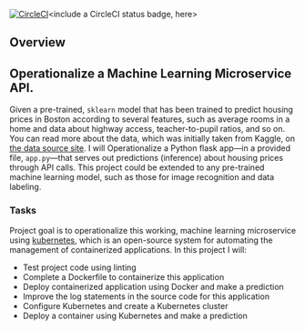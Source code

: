 [![CircleCI](https://dl.circleci.com/status-badge/img/gh/lynnemunini/ml-microservice-kubernetes/tree/main.svg?style=svg)](https://dl.circleci.com/status-badge/redirect/gh/lynnemunini/ml-microservice-kubernetes/tree/main)<include a CircleCI status badge, here>

## Overview

**Operationalize a Machine Learning Microservice API.**
---

Given a pre-trained, `sklearn` model that has been trained to predict housing prices in Boston according to several features, such as average rooms in a home and data about highway access, teacher-to-pupil ratios, and so on. You can read more about the data, which was initially taken from Kaggle, on [the data source site](https://www.kaggle.com/c/boston-housing). I will Operationalize a Python flask app—in a provided file, `app.py`—that serves out predictions (inference) about housing prices through API calls. This project could be extended to any pre-trained machine learning model, such as those for image recognition and data labeling.

### Tasks

Project goal is to operationalize this working, machine learning microservice using [kubernetes](https://kubernetes.io/), which is an open-source system for automating the management of containerized applications. In this project I will:
* Test project code using linting
* Complete a Dockerfile to containerize this application
* Deploy containerized application using Docker and make a prediction
* Improve the log statements in the source code for this application
* Configure Kubernetes and create a Kubernetes cluster
* Deploy a container using Kubernetes and make a prediction
